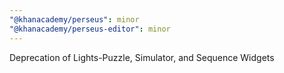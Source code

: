 ```yaml
---
"@khanacademy/perseus": minor
"@khanacademy/perseus-editor": minor
---
```


Deprecation of Lights-Puzzle, Simulator, and Sequence Widgets
